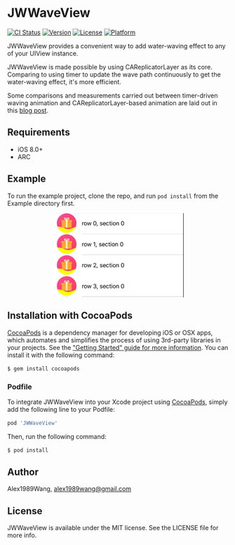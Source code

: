 # JWWaveView
[![CI Status](http://img.shields.io/travis/Alex1989Wang/JWWaveView.svg?style=flat)](https://travis-ci.org/Alex1989Wang/JWWaveView)
[![Version](https://img.shields.io/cocoapods/v/JWWaveView.svg?style=flat)](http://cocoapods.org/pods/JWWaveView)
[![License](https://img.shields.io/cocoapods/l/JWWaveView.svg?style=flat)](http://cocoapods.org/pods/JWWaveView)
[![Platform](https://img.shields.io/cocoapods/p/JWWaveView.svg?style=flat)](http://cocoapods.org/pods/JWWaveView)

JWWaveView provides a convenient way to add water-waving effect to any of your UIView instance. 

JWWaveView is made possible by using CAReplicatorLayer as its core. Comparing to using timer to update the wave path continuously to get the water-waving effect, it's more efficient. 

Some comparisons and measurements carried out between timer-driven waving animation and CAReplicatorLayer-based animation are laid out in this [blog post](http://www.awsomejiang.com/2018/03/20/Highly-perfomant-Waving-Effect/).

## Requirements

- iOS 8.0+
- ARC

## Example

To run the example project, clone the repo, and run `pod install` from the Example directory first.

<div align='center'>
<img 
src="https://github.com/Alex1989Wang/JWWaveView/blob/master/Example/JWWaveView/SceenShots/wave_effect_gif.gif" 
width="300" 
title = "water-waving effect"
alt = "water-waving effect"
align = center
/>
</div>

## Installation with CocoaPods

[CocoaPods](http://cocoapods.org) is a dependency manager for developing iOS or OSX apps, which automates and simplifies the process of using 3rd-party libraries in your projects. See the ["Getting Started" guide for more information](https://guides.cocoapods.org/using/getting-started.html). You can install it with the following command:

```bash
$ gem install cocoapods
```

### Podfile

To integrate JWWaveView into your Xcode project using [CocoaPods](http://cocoapods.org), simply add the following line to your Podfile:

```ruby
pod 'JWWaveView'
```

Then, run the following command:

```bash
$ pod install
```

## Author

Alex1989Wang, alex1989wang@gmail.com

## License

JWWaveView is available under the MIT license. See the LICENSE file for more info.
